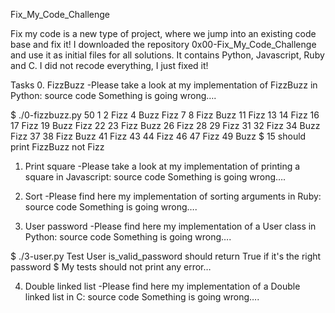 Fix_My_Code_Challenge

Fix my code is a new type of project, where we jump into an existing code base and fix it!
I downloaded the repository 0x00-Fix_My_Code_Challenge and use it as initial files for all solutions.
It contains Python, Javascript, Ruby and C.
I did not recode everything, I just fixed it!

Tasks
0. FizzBuzz
-Please take a look at my implementation of FizzBuzz in Python: source code
Something is going wrong….

$ ./0-fizzbuzz.py 50
1 2 Fizz 4 Buzz Fizz 7 8 Fizz Buzz 11 Fizz 13 14 Fizz 16 17 Fizz 19 Buzz Fizz 22 23 Fizz Buzz 26 Fizz 28 29 Fizz 31 32 Fizz 34 Buzz Fizz 37 38 Fizz Buzz 41 Fizz 43 44 Fizz 46 47 Fizz 49 Buzz
$
15 should print FizzBuzz not Fizz

1. Print square
-Please take a look at my implementation of printing a square in Javascript: source code
Something is going wrong….

2. Sort
-Please find here my implementation of sorting arguments in Ruby: source code
Something is going wrong….

3. User password
-Please find here my implementation of a User class in Python: source code
Something is going wrong….

$ ./3-user.py 
Test User
is_valid_password should return True if it's the right password
$
My tests should not print any error…

4. Double linked list
-Please find here my implementation of a Double linked list in C: source code
Something is going wrong….
